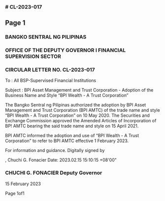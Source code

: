 ### # CL-2023-017

## Page 1

### BANGKO SENTRAL NG PILIPINAS

### OFFICE OF THE DEPUTY GOVERNOR I FINANCIAL SUPERVISION SECTOR

### CIRCULAR LETTER NO. CL-2023-017

To : All BSP-Supervised Financial Institutions

Subject : BPI Asset Management and Trust Corporation - Adoption of the Business Name and Style “BPI Wealth - A Trust Corporation”

The Bangko Sentral ng Pilipinas authorized the adoption by BPI Asset Management and Trust Corporation (BPI AMTC) of the trade name and style “BPI Wealth - A Trust Corporation” on 10 May 2020. The Securities and Exchange Commission approved the Amended Articles of Incorporation of BP! AMTC bearing the said trade name and style on 15 April 2021.

BPI AMTC informed the adoption and use of “BPI Wealth - A Trust Corporation” to refer to BPI AMTC effective 1 February 2023.

For information and guidance. Digitally signed by

, Chuchi G. Fonacier Date: 2023.02.15 15:10:15 +08'00"

### CHUCHI G. FONACIER Deputy Governor

15 February 2023

Page 1of1 